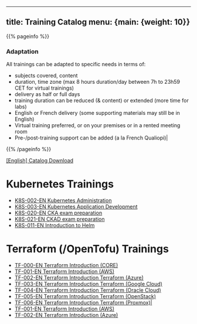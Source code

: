
---
title: Training Catalog
menu: {main: {weight: 10}}
---

{{% pageinfo %}}
### Adaptation
All trainings can be adapted to specific needs in terms of:
- subjects covered, content
- duration, time zone (max 8 hours duration/day between 7h to 23h59 CET for virtual trainings)
- delivery as half or full days
- training duration can be reduced (& content) or extended (more time for labs)
- English or French delivery (some supporting materials may still be in English)
- Virtual training preferred, or on your premises or in a rented meeting room 
- Pre-/post-training support can be added (a la French Qualiopi)|

{{% /pageinfo %}}

<a class="btn btn-lg btn-secondary me-3 mb-4" href="cv.pdf">
  [English] Catalog Download <i class="fa-regular fa-newspaper"></i>
</a>


# Kubernetes Trainings
- <a href="tr_k8s-002-en_kubernetesadministration/" > K8S-002-EN Kubernetes Administration </a>
- <a href="tr_k8s-003-en_kubernetesapplicationdevelopment/" > K8S-003-EN Kubernetes Application Development </a>
- <a href="tr_k8s-020-en_ckaexampreparation/" > K8S-020-EN CKA exam preparation </a>
- <a href="tr_k8s-021-en_ckadexampreparation/" > K8S-021-EN CKAD exam preparation </a>
- <a href="tr_k8s-011-en_introductiontohelm/" > K8S-011-EN Introduction to Helm </a>

# Terraform (/OpenTofu) Trainings
- <a href="tr_tf-000-en_terraformintroduction(core)/" > TF-000-EN Terraform Introduction (CORE) </a>
- <a href="tr_tf-001-en_terraformintroduction(aws)/" > TF-001-EN Terraform Introduction (AWS) </a>
- <a href="tr_tf-002-en_terraformintroductionterraform(azure)/" > TF-002-EN Terraform Introduction Terraform (Azure) </a>
- <a href="tr_tf-003-en_terraformintroductionterraform(googlecloud)/" > TF-003-EN Terraform Introduction Terraform (Google Cloud) </a>
- <a href="tr_tf-004-en_terraformintroductionterraform(oraclecloud)/" > TF-004-EN Terraform Introduction Terraform (Oracle Cloud) </a>
- <a href="tr_tf-005-en_terraformintroductionterraform(openstack)/" > TF-005-EN Terraform Introduction Terraform (OpenStack) </a>
- <a href="tr_tf-006-en_terraformintroductionterraform(proxmox)|/" > TF-006-EN Terraform Introduction Terraform (Proxmox)| </a>
- <a href="tr_tf-001-en_terraformintroduction(aws)/" > TF-001-EN Terraform Introduction (AWS) </a>
- <a href="tr_tf-002-en_terraformintroduction(azure)/" > TF-002-EN Terraform Introduction (Azure) </a>
